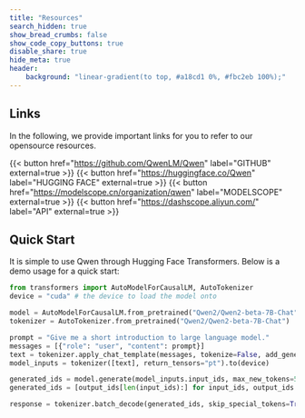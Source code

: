 ```yaml
---
title: "Resources"
search_hidden: true
show_bread_crumbs: false
show_code_copy_buttons: true
disable_share: true
hide_meta: true
header:
    background: "linear-gradient(to top, #a18cd1 0%, #fbc2eb 100%);"
---
```

## Links

In the following, we provide important links for you to refer to our opensource resources.




{{< button href="https://github.com/QwenLM/Qwen" label="GITHUB" external=true >}}
{{< button href="https://huggingface.co/Qwen" label="HUGGING FACE" external=true >}}
{{< button href="https://modelscope.cn/organization/qwen" label="MODELSCOPE" external=true >}}
{{< button href="https://dashscope.aliyun.com/" label="API" external=true >}}

## Quick Start

It is simple to use Qwen through Hugging Face Transformers. Below is a demo usage for a quick start:

```python
from transformers import AutoModelForCausalLM, AutoTokenizer
device = "cuda" # the device to load the model onto

model = AutoModelForCausalLM.from_pretrained("Qwen2/Qwen2-beta-7B-Chat", device_map="auto")
tokenizer = AutoTokenizer.from_pretrained("Qwen2/Qwen2-beta-7B-Chat")

prompt = "Give me a short introduction to large language model."
messages = [{"role": "user", "content": prompt}]
text = tokenizer.apply_chat_template(messages, tokenize=False, add_generation_prompt=True)
model_inputs = tokenizer([text], return_tensors="pt").to(device)

generated_ids = model.generate(model_inputs.input_ids, max_new_tokens=512, do_sample=True)
generated_ids = [output_ids[len(input_ids):] for input_ids, output_ids in zip(model_inputs.input_ids, generated_ids)]

response = tokenizer.batch_decode(generated_ids, skip_special_tokens=True)[0]
```